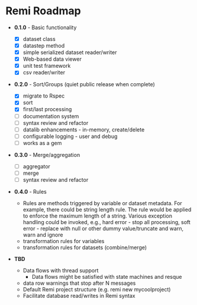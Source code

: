 # Remi Roadmap

* **0.1.0** - Basic functionality

  * [x] dataset class
  * [x] datastep method
  * [x] simple serialized dataset reader/writer
  * [x] Web-based data viewer
  * [x] unit test framework
  * [x] csv reader/writer

* **0.2.0** - Sort/Groups (quiet public release when complete)

  * [x] migrate to Rspec
  * [x] sort
  * [x] first/last processing
  * [ ] documentation system
  * [ ] syntax review and refactor
  * [ ] datalib enhancements - in-memory, create/delete
  * [ ] configurable logging - user and debug
  * [ ] works as a gem

* **0.3.0** - Merge/aggregation
  * [ ] aggregator
  * [ ] merge
  * [ ] syntax review and refactor

* **0.4.0** - Rules

  * Rules are methods triggered by variable or dataset metadata.  For
    example, there could be string length rule.  The rule would be
    applied to enforce the maximum length of a string.  Various
    exception handling could be invoked, e.g., hard error - stop all
    processing, soft error - replace with null or other dummy
    value/truncate and warn, warn and ignore
  * transformation rules for variables
  * transformation rules for datasets (combine/merge)

* **TBD**

  * Data flows with thread support
    * Data flows might be satisfied with state machines and resque
  * data row warnings that stop after N messages
  * Default Remi project structure (e.g. remi new mycoolproject)
  * Facilitate database read/writes in Remi syntax
